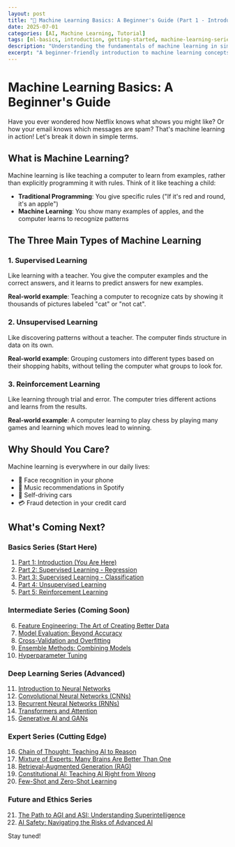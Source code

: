 ```yaml
---
layout: post
title: "🤖 Machine Learning Basics: A Beginner's Guide (Part 1 - Introduction)"
date: 2025-07-01
categories: [AI, Machine Learning, Tutorial]
tags: [ml-basics, introduction, getting-started, machine-learning-series]
description: "Understanding the fundamentals of machine learning in simple terms."
excerpt: "A beginner-friendly introduction to machine learning concepts, explained with real-world examples and minimal technical jargon."
---
```


# Machine Learning Basics: A Beginner's Guide

Have you ever wondered how Netflix knows what shows you might like? Or how your email knows which messages are spam? That's machine learning in action! Let's break it down in simple terms.

## What is Machine Learning?

Machine learning is like teaching a computer to learn from examples, rather than explicitly programming it with rules. Think of it like teaching a child:

- **Traditional Programming**: You give specific rules ("If it's red and round, it's an apple")
- **Machine Learning**: You show many examples of apples, and the computer learns to recognize patterns

## The Three Main Types of Machine Learning

### 1. Supervised Learning
Like learning with a teacher. You give the computer examples and the correct answers, and it learns to predict answers for new examples.

**Real-world example**: Teaching a computer to recognize cats by showing it thousands of pictures labeled "cat" or "not cat".

### 2. Unsupervised Learning
Like discovering patterns without a teacher. The computer finds structure in data on its own.

**Real-world example**: Grouping customers into different types based on their shopping habits, without telling the computer what groups to look for.

### 3. Reinforcement Learning
Like learning through trial and error. The computer tries different actions and learns from the results.

**Real-world example**: A computer learning to play chess by playing many games and learning which moves lead to winning.

## Why Should You Care?

Machine learning is everywhere in our daily lives:
- 📱 Face recognition in your phone
- 🎵 Music recommendations in Spotify
- 🚗 Self-driving cars
- 💳 Fraud detection in your credit card

## What's Coming Next?

### Basics Series (Start Here)
1. [Part 1: Introduction (You Are Here)](/ai/machine%20learning/tutorial/2025/07/01/machine-learning-basics-introduction.html)
2. [Part 2: Supervised Learning - Regression](/ai/machine%20learning/tutorial/2025/07/01/machine-learning-regression.html)
3. [Part 3: Supervised Learning - Classification](/ai/machine%20learning/tutorial/2025/07/01/machine-learning-classification.html)
4. [Part 4: Unsupervised Learning](/ai/machine%20learning/tutorial/2025/07/01/machine-learning-unsupervised.html)
5. [Part 5: Reinforcement Learning](/ai/machine%20learning/tutorial/2025/07/01/machine-learning-reinforcement.html)

### Intermediate Series (Coming Soon)
6. [Feature Engineering: The Art of Creating Better Data](/ai/machine%20learning/tutorial/2025/07/02/machine-learning-feature-engineering.html)
7. [Model Evaluation: Beyond Accuracy](/ai/machine%20learning/tutorial/2025/07/02/machine-learning-model-evaluation.html)
8. [Cross-Validation and Overfitting](/ai/machine%20learning/tutorial/2025/07/02/machine-learning-cross-validation.html)
9. [Ensemble Methods: Combining Models](/ai/machine%20learning/tutorial/2025/07/02/machine-learning-ensemble-methods.html)
10. [Hyperparameter Tuning](/ai/machine%20learning/tutorial/2025/07/02/machine-learning-hyperparameter-tuning.html)

### Deep Learning Series (Advanced)
11. [Introduction to Neural Networks](/ai/deep%20learning/tutorial/2025/07/03/deep-learning-neural-networks.html)
12. [Convolutional Neural Networks (CNNs)](/ai/deep%20learning/tutorial/2025/07/03/deep-learning-cnn.html)
13. [Recurrent Neural Networks (RNNs)](/ai/deep%20learning/tutorial/2025/07/03/deep-learning-rnn.html)
14. [Transformers and Attention](/ai/deep%20learning/tutorial/2025/07/03/deep-learning-transformers.html)
15. [Generative AI and GANs](/ai/deep%20learning/tutorial/2025/07/03/deep-learning-generative-ai.html)

### Expert Series (Cutting Edge)
16. [Chain of Thought: Teaching AI to Reason](/ai/machine%20learning/expert%20series/2025/07/04/expert-chain-of-thought.html)
17. [Mixture of Experts: Many Brains Are Better Than One](/ai/machine%20learning/expert%20series/2025/07/04/expert-mixture-of-experts.html)
18. [Retrieval-Augmented Generation (RAG)](/ai/machine%20learning/expert%20series/2025/07/04/expert-retrieval-augmented-generation.html)
19. [Constitutional AI: Teaching AI Right from Wrong](/ai/machine%20learning/expert%20series/2025/07/04/expert-constitutional-ai.html)
20. [Few-Shot and Zero-Shot Learning](/ai/machine%20learning/expert%20series/2025/07/04/expert-few-shot-learning.html)

### Future and Ethics Series
21. [The Path to AGI and ASI: Understanding Superintelligence](/ai/future/ethics/2025/07/05/future-superintelligence.html)
22. [AI Safety: Navigating the Risks of Advanced AI](/ai/future/ethics/2025/07/05/ai-safety-risks.html)

Stay tuned!
